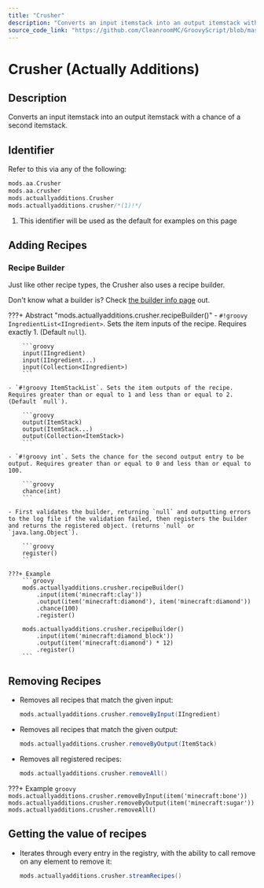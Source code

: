 ```yaml
---
title: "Crusher"
description: "Converts an input itemstack into an output itemstack with a chance of a second itemstack."
source_code_link: "https://github.com/CleanroomMC/GroovyScript/blob/master/src/main/java/com/cleanroommc/groovyscript/compat/mods/actuallyadditions/Crusher.java"
---
```


# Crusher (Actually Additions)

## Description

Converts an input itemstack into an output itemstack with a chance of a second itemstack.

## Identifier

Refer to this via any of the following:

```groovy hl_lines="4"
mods.aa.Crusher
mods.aa.crusher
mods.actuallyadditions.Crusher
mods.actuallyadditions.crusher/*(1)!*/
```

1. This identifier will be used as the default for examples on this page

## Adding Recipes

### Recipe Builder

Just like other recipe types, the Crusher also uses a recipe builder.

Don't know what a builder is? Check [the builder info page](../../../groovy/builder.md) out.

???+ Abstract "mods.actuallyadditions.crusher.recipeBuilder()"
    - `#!groovy IngredientList<IIngredient>`. Sets the item inputs of the recipe. Requires exactly 1. (Default `null`).

        ```groovy
        input(IIngredient)
        input(IIngredient...)
        input(Collection<IIngredient>)
        ```

    - `#!groovy ItemStackList`. Sets the item outputs of the recipe. Requires greater than or equal to 1 and less than or equal to 2. (Default `null`).

        ```groovy
        output(ItemStack)
        output(ItemStack...)
        output(Collection<ItemStack>)
        ```

    - `#!groovy int`. Sets the chance for the second output entry to be output. Requires greater than or equal to 0 and less than or equal to 100.

        ```groovy
        chance(int)
        ```

    - First validates the builder, returning `null` and outputting errors to the log file if the validation failed, then registers the builder and returns the registered object. (returns `null` or `java.lang.Object`).

        ```groovy
        register()
        ```

    ???+ Example
        ```groovy
        mods.actuallyadditions.crusher.recipeBuilder()
            .input(item('minecraft:clay'))
            .output(item('minecraft:diamond'), item('minecraft:diamond'))
            .chance(100)
            .register()

        mods.actuallyadditions.crusher.recipeBuilder()
            .input(item('minecraft:diamond_block'))
            .output(item('minecraft:diamond') * 12)
            .register()
        ```



## Removing Recipes

- Removes all recipes that match the given input:

    ```groovy
    mods.actuallyadditions.crusher.removeByInput(IIngredient)
    ```

- Removes all recipes that match the given output:

    ```groovy
    mods.actuallyadditions.crusher.removeByOutput(ItemStack)
    ```

- Removes all registered recipes:

    ```groovy
    mods.actuallyadditions.crusher.removeAll()
    ```

???+ Example
    ```groovy
    mods.actuallyadditions.crusher.removeByInput(item('minecraft:bone'))
    mods.actuallyadditions.crusher.removeByOutput(item('minecraft:sugar'))
    mods.actuallyadditions.crusher.removeAll()
    ```

## Getting the value of recipes

- Iterates through every entry in the registry, with the ability to call remove on any element to remove it:

    ```groovy
    mods.actuallyadditions.crusher.streamRecipes()
    ```
